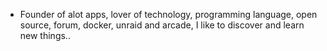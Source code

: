 - Founder of alot apps, lover of technology, programming language, open source, forum, docker, unraid and arcade, I like to discover and learn new things..
  <br>




































































































































































